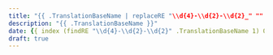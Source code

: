 ```yaml
---
title: "{{ .TranslationBaseName | replaceRE "\\d{4}-\\d{2}-\\d{2}_" "" | replaceRE "[-_]" " " | title }}"
description: "{{ .TranslationBaseName }}"
date: {{ index (findRE "\\d{4}-\\d{2}-\\d{2}" .TranslationBaseName 1) 0 | time }}
draft: true
---
```

